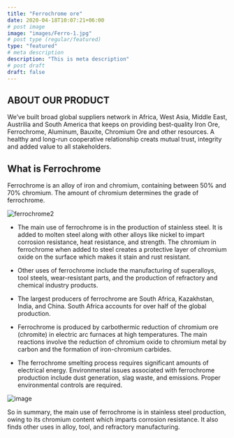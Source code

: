 ```yaml
---
title: "Ferrochrome ore"
date: 2020-04-18T10:07:21+06:00
# post image
image: "images/Ferro-1.jpg"
# post type (regular/featured)
type: "featured"
# meta description
description: "This is meta description"
# post draft
draft: false
---
```



## ABOUT OUR PRODUCT

 We’ve built broad global suppliers network in Africa, West Asia, Middle East, Austrilia and South America that keeps on providing best-quality Iron Ore, Ferrochrome, Aluminum, Bauxite, Chromium Ore and other resources. A healthy and long-run cooperative relationship creats mutual trust, integrity and added value to all stakeholders.

## What is Ferrochrome

Ferrochrome is an alloy of iron and chromium, containing between 50% and 70% chromium. The amount of chromium determines the grade of ferrochrome.

![ferrochrome2](images/Ferro-2.jpg)

- The main use of ferrochrome is in the production of stainless steel. It is added to molten steel along with other alloys like nickel to impart corrosion resistance, heat resistance, and strength. The chromium in ferrochrome when added to steel creates a protective layer of chromium oxide on the surface which makes it stain and rust resistant.

- Other uses of ferrochrome include the manufacturing of superalloys, tool steels, wear-resistant parts, and the production of refractory and chemical industry products.

- The largest producers of ferrochrome are South Africa, Kazakhstan, India, and China. South Africa accounts for over half of the global production.

- Ferrochrome is produced by carbothermic reduction of chromium ore (chromite) in electric arc furnaces at high temperatures. The main reactions involve the reduction of chromium oxide to chromium metal by carbon and the formation of iron-chromium carbides.

- The ferrochrome smelting process requires significant amounts of electrical energy. Environmental issues associated with ferrochrome production include dust generation, slag waste, and emissions. Proper environmental controls are required.

![image](images/HIGH_CARBON_FERROCHROME.jpg)

So in summary, the main use of ferrochrome is in stainless steel production, owing to its chromium content which imparts corrosion resistance. It also finds other uses in alloy, tool, and refractory manufacturing.

